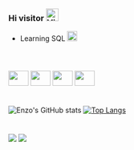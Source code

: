 ### Hi visitor <img src="https://raw.githubusercontent.com/Tarikul-Islam-Anik/Animated-Fluent-Emojis/master/Emojis/Hand%20gestures/Victory%20Hand%20Medium-Light%20Skin%20Tone.png" alt="Victory Hand Medium-Light Skin Tone" width="25" height="25" />
- Learning SQL <img src="https://raw.githubusercontent.com/Tarikul-Islam-Anik/Animated-Fluent-Emojis/master/Emojis/Objects/Desktop%20Computer.png" alt="Desktop Computer" width="20" height="20" />

# 
<div style="display: inline_block"><br>
  <img align="center" height="30" width="40" src="https://cdn.jsdelivr.net/gh/devicons/devicon/icons/python/python-original.svg" />
  <img align="center" height="30" width="40" src="https://cdn.jsdelivr.net/gh/devicons/devicon/icons/javascript/javascript-original.svg" />
  <img align="center" height="30" width="40" src="https://cdn.jsdelivr.net/gh/devicons/devicon/icons/git/git-original.svg" />
  <img align="center" height="30" width="40" src="https://cdn.jsdelivr.net/gh/devicons/devicon/icons/mysql/mysql-original.svg" />
</div>

#
![Enzo's GitHub stats](https://github-readme-stats.vercel.app/api?username=EnzoNbs&show_icons=true&hide=prs,issues&title_color=9fc5e8&icon_color=6fa8dc&text_color=ffffff&bg_color=90,0d1117,3d85c6&hide_border=True)
[![Top Langs](https://github-readme-stats.vercel.app/api/top-langs/?username=EnzoNbs&hide_progress=True&title_color=b6daaa&icon_color=000000&text_color=ffffff&bg_color=90,0d1117,6aa84f&hide_border=True)](https://github.com/anuraghazra/github-readme-stats)



#
<div>
  <a href="mailto:enzor.nbs@gmail.com"><img src="https://img.shields.io/badge/Gmail-D14836?style=for-the-badge&logo=gmail&logoColor=white" target="_blank"></a>
  <a href="https://www.linkedin.com/in/enzo-ricardo-nascimento-73700a259/"><img src="https://img.shields.io/badge/LinkedIn-0077B5?style=for-the-badge&logo=linkedin&logoColor=white" target="_blank"></a>
</div>

